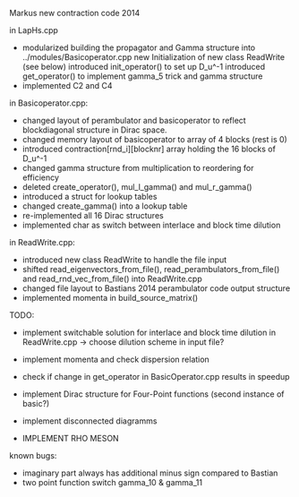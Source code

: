 Markus new contraction code 2014

in LapHs.cpp
- modularized building the propagator and Gamma structure into
  ../modules/Basicoperator.cpp
  new Initialization of new class ReadWrite (see below)
  introduced init_operator() to set up D_u^-1
  introduced get_operator() to implement gamma_5 trick and gamma structure
- implemented C2 and C4

in Basicoperator.cpp:
- changed layout of perambulator and basicoperator to reflect blockdiagonal
  structure in Dirac space. 
- changed memory layout of basicoperator to array of 4 blocks (rest is 0)
- introduced contraction[rnd_i][blocknr] array holding the 16 blocks of D_u^-1
- changed gamma structure from multiplication to reordering for efficiency
- deleted create_operator(), mul_l_gamma() and mul_r_gamma()
- introduced a struct for lookup tables
- changed create_gamma() into a lookup table
- re-implemented all 16 Dirac structures
- implemented char as switch between interlace and block time dilution

in ReadWrite.cpp:
- introduced new class ReadWrite to handle the file input
- shifted read_eigenvectors_from_file(), read_perambulators_from_file() and 
  read_rnd_vec_from_file() into ReadWrite.cpp
- changed file layout to Bastians 2014 perambulator code output structure
- implemented momenta in build_source_matrix()

TODO:
- implement switchable solution for interlace and block time dilution
  in ReadWrite.cpp -> choose dilution scheme in input file?
- implement momenta and check dispersion relation
- check if change in get_operator in BasicOperator.cpp results in 
  speedup
- implement Dirac structure for Four-Point functions (second instance of 
  basic?)

- implement disconnected diagramms
- IMPLEMENT RHO MESON

known bugs:
- imaginary part always has additional minus sign compared to Bastian
- two point function switch gamma_10 & gamma_11



